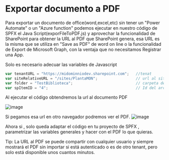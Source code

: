 # Exportar documento a PDF

Para exportar un documento de office(word,excel,etc) sin tener un "Power Automate" o un "Azure function" podemos ejecutar en nuestro código de SPFX el  Java Script(exporFileToPDF.js) y aprovechar la funcionalidad de SharePoint para obtener la URL al PDF que SharePoint genera, esa URL es la misma que se utiliza en "Save as PDF" de word on line o la funcionalidad de Export de Microsoft Graph, con la ventaja que no necesitamos Registrar una App.

Solo es necesario adecuar las variables de Javascript
```javascript
var tenantURL = "https://midominniodev.sharepoint.com";   //tenat
var siteRelativeURL = "/sites/PlantaMON";                 // url al sitio 
var folder = "TestBiblioteca";                            // carpeta del archivo
var spItemID = "4";                                       // Id del archivo
```

Al ejecutar el código obtendremos la url al documento PDF

![image](https://user-images.githubusercontent.com/50918464/132559331-5ce11ecf-66e6-4651-afc2-98d72a5ece06.png)

Si pegamos esa url en otro navegador podremos ver el PDF.
![image](https://user-images.githubusercontent.com/50918464/132559513-7cc3ba13-1eb6-4d38-80e0-100b50aba619.png)

Ahora  si , solo queda adaptar el código en tu proyecto de SPFX , parametrizar las variables generales y hacer con el PDF lo que quieras.

Tip: La URL al PDF se puede compartir con cualquier usuario y siempre mostrará el PDF sin importar si está autenticado o es de otro tenant, pero solo está disponible unos cuantos minutos.

